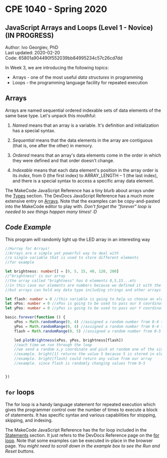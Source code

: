# CPE 1040 - Spring 2020

## JavaScript Arrays and Loops (Level 1 - Novice) (IN PROGRESS)

Author: Ivo Georgiev, PhD  
Last updated: 2020-02-20  
Code: 65801a904490f552039bb84995234c57c26cd7dd  

In Week 3, we are introducing the following topics:
- Arrays - one of the most useful _data structures_ in programming
- Loops - the programming language facility for repeated execution

## Arrays 

Arrays are named sequential ordered indexable sets of data elements of the same base type. Let's unpack this mouthful: 

1. *Named* means that an array is a variable. It's definition and initialization has a special syntax. 

2. *Sequential* means that the data elements in the array are contiguous (that is, one after the other) in memory. 

3. *Ordered* means that an array's data elements come in the order in which they were defined and that order doesn't change. 

4. *Indexable* means that each data element's position in the array order is its *index*, from 0 (the first index) to ARRAY_LENGTH – 1 (the last index), and there is a special syntax to access a specific array data element. 

 

The MakeCode JavaScript Reference has a tiny blurb about arrays under the [Types](https://makecode.microbit.org/javascript/types) section. The DevDocs JavaScript Reference has a much more extensive entry on [Arrays](https://devdocs.io/javascript/global_objects/array). Note that the examples can be copy-and-pasted into the MakeCode editor to play with. *Don't forget the "forever" loop is needed to see things happen many times! :D* 

## *Code Example*
This program will randomly light up the LED array in an interesting way


```TypeScript
//Hurray for Arrays!
//Arrays are a simple yet powerful way to deal with
//a single variable that is used to store different elements
//for example

let brightness: number[] = [0, 5, 15, 40, 120, 200]
//"brightness" is our array
//the array called "brightness" has 6 elements 0,5,15...etc
//in this case our elements are numbers because we defined it with the ":number"
//but arrays can hold any data type including strings and other arrays

let flash: number = 0 //this variable is going to help us choose an element from our array
let xPos: number = 0 //xPos is going to be used to pass our X coordinate to the plotBrightness function
let yPos: number = 0 //yPos is going to be used to pass our Y coordinate to the plotBrightness function

basic.forever(function () {
    xPos = Math.randomRange(0, 4) //assigned a random number from 0-4 to xPos
    yPos = Math.randomRange(0, 4) //assigned a random number from 0-4 to yPos
    flash = Math.randomRange(0, 5) //assigned a random number from 0-5 to flash

    led.plotBrightness(xPos, yPos, brightness[flash])
    //each time we run through the loop
    //we send a random x,y coordinate and pick at random one of the six brightness values in our array
    //example. bright[1] returns the value 5 because 5 is stored in element 1
    //example. bright[flash] could return any value from our array 
    //example. since flash is randomly changing values from 0-5


})


```


## `for` loops 

The for loop is a handy language statement for repeated execution which gives the programmer control over the number of times to execute a block of statements. It has specific syntax and various capabilities for stopping, skipping, and indexing.  
 

The MakeCode JavaScript Reference has the for loop included in the [Statements](https://makecode.microbit.org/javascript/statements) section. It just refers to the DevDocs Reference page on the [for](https://makecode.microbit.org/javascript/statements)[ loop](https://makecode.microbit.org/javascript/statements). Note that some examples can be executed in-place in the browser page. *You might need to scroll down in the example box to see the Run and Reset buttons.* 
